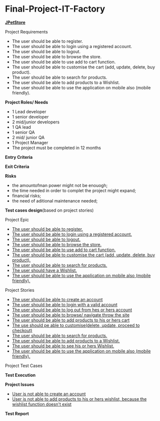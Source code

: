 # Final-Project-IT-Factory



[**JPetStore**](https://petstore.octoperf.com/)

Project Requirements


  - The user should be able to register.
  - The user should be able to login using a registered account.
  - The user should be able to logout.
  - The user should be able to browse the store.
  - The user should be able to use add to cart function.
  - The user should be able to customise the cart (add, update, delete, buy product).
  - The user should be able to search for products.
  - The user should be able to add products to a Wishlist.
  - The user should be able to use the application on mobile also (mobile friendly).


**Project Roles/ Needs**

 - 1 Lead developer
 - 1 senior developer
 - 2 mid/junior developers
 - 1 QA lead
 - 1 senior QA
 - 2 mid/ junior QA
 - 1 Project Manager
 - The project must be completed in 12 months

**Entry Criteria**

**Exit Criteria**

**Risks**

- the amountofman power might not be enouogh;
- the time needed in order to complet the project might expand;
- financial risks;
- the need of aditional maintenance needed;


**Test cases design**(based on project stories)

Project Epic
  - [The user should be able to register.](https://github.com/DavidescuOvidiu/Final-Project-IT-Factory/blob/main/Epic%20-%20register.PNG)
  - [The user should be able to login using a registered account.](https://github.com/DavidescuOvidiu/Final-Project-IT-Factory/blob/main/Epic%20-%20login.PNG)
  - [The user should be able to logout.](https://github.com/DavidescuOvidiu/Final-Project-IT-Factory/blob/main/Epic%20-%20logout.PNG)
  - [The user should be able to browse the store.](https://github.com/DavidescuOvidiu/Final-Project-IT-Factory/blob/main/Epic%20-%20browse%20the%20store.PNG)
  - [The user should be able to use add to cart function.](https://github.com/DavidescuOvidiu/Final-Project-IT-Factory/blob/main/Epic%20-%20add%20to%20cart.PNG)
  - [The user should be able to customise the cart (add, update, delete, buy product).](https://github.com/DavidescuOvidiu/Final-Project-IT-Factory/blob/main/Epic%20-%20customise%20cart.PNG)
  - [The user should be able to search for products.](https://github.com/DavidescuOvidiu/Final-Project-IT-Factory/blob/main/Epic%20-%20search%20products.PNG)
  - [The user should have a Wishlist.](https://github.com/DavidescuOvidiu/Final-Project-IT-Factory/blob/main/Epic%20-%20wishlist.PNG)
  - [The user should be able to use the application on mobile also (mobile friendly).](https://github.com/DavidescuOvidiu/Final-Project-IT-Factory/blob/main/Epic%20-%20responsive.PNG)

Project Stories
- [The user should be able to create an account](https://github.com/DavidescuOvidiu/Final-Project-IT-Factory/blob/main/Story%20-%20register.PNG)
- [The user should be able to login with a valid account](https://github.com/DavidescuOvidiu/Final-Project-IT-Factory/blob/main/Story%20-%20login.PNG)
- [The user should be able to log out from hes or hers account](https://github.com/DavidescuOvidiu/Final-Project-IT-Factory/blob/main/Story%20-%20log%20out.PNG)
- [The user should be able to browse/ navigate throw the site](https://github.com/DavidescuOvidiu/Final-Project-IT-Factory/blob/main/Story%20-%20browse.PNG)
- [The user should be able to add products to his or hers cart](https://github.com/DavidescuOvidiu/Final-Project-IT-Factory/blob/main/Story%20-%20cart.PNG)
- [The use should pe able to customise(delete, update, proceed to checkout)](https://github.com/DavidescuOvidiu/Final-Project-IT-Factory/blob/main/Story%20-%20customise%20cart.PNG)
- [The user should be able to search for products.](https://github.com/DavidescuOvidiu/Final-Project-IT-Factory/blob/main/Story%20-%20search.PNG)
- [The user should be able to add products to a Wishlist.](https://github.com/DavidescuOvidiu/Final-Project-IT-Factory/blob/main/Story%20-%20add%20products%20to%20wishlist.PNG)
- [The user should be able to see his or hers Wishlist.](https://github.com/DavidescuOvidiu/Final-Project-IT-Factory/blob/main/Story%20-%20view%20wishlist.PNG)
- [The user should be able to use the application on mobile also (mobile friendly).](https://github.com/DavidescuOvidiu/Final-Project-IT-Factory/blob/main/Story%20-%20responsive.PNG)

Project Test Cases


**Test Execution**

**Project Issues**
- [User is not able to create an account](https://github.com/DavidescuOvidiu/Final-Project-IT-Factory/blob/main/Bug%20-%20create%20account_1.png)
- [User is not able to add products to his or hers wishlist, because the wishlist function doesn't exist](https://github.com/DavidescuOvidiu/Final-Project-IT-Factory/blob/main/Bug%20-%20wishlist.PNG)

**Test Report**
